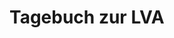 # Tagebuch zur LVA

<!-- !!! note
    Wie Sie sehen können handelt es sich hierbei noch um das Tagebuch aus dem vergangenen Kurs. Zu Demonstrationszwecken wurden die alten Einträge noch nicht gelöscht. Mit Beginn der ersten Einheit werden die Einträge aktualisiert. -->


<!-- #### 2020-05-18
: Besprechung Semesterprojekt
: Erste Festlegung von Gruppenkonstellation und Themenstellung
: * Eintragung bis zum 2020-05-25 in Moodle -->



<!-- #### 2020-05-11
: Besprechung Ergebnisse UE3
: Vorstellung und Diskussion von semantischen Templates, PageForms und Modellierung n-ärer Beziehungen (mittels *subobjects*) an konkreten Praxisbeispielen.
: Auseinandersetzung mit AQL
: Auftrag: Bildung von Gruppen und Themenfindung bis zum nä. Termin -->


<!-- #### 2020-05-04
: Gemeinsames Modellieren des RDF-Graphen aus UE2
: Einführung in Semantic MediaWiki anhand der Modellierung eines Wissengraphen
: Modellierungskonzepte anhand praktischer Beispiele im Sandbox-SMW betrachtet
: Folien zum Einsatz von SMW im Forschungszentrum gezeigt
: Restlichen Inhalte der Vorlesungsunterlagen erarbeiten sich die Studierenden im Selbststudium
: Übung
: * Nachfrage warum nur 1/10 Studierenden die ÜE bearbeitet hat
: * 2 Studierende gaben zeitliche Konflikte an; Rest enthielt sich der Rückmeldung (leider!) -->

<!-- #### 2021-05-04
: Demonstration zu Content-Negotiation 
: Fortsetzung technische Grundlagen semantischer Wissensgraphen
: Start Semantic MediaWiki
: Live-System verfügbar unter: <https://smw-demo.fbi.h-da.de/index.php> -->




<!-- #### 2021-04-27
: Besprechung Modellierungsbeispiel aus UE1
: Detaillierte Auseinandersetzung mit Maschinen-verarbeitbarer Semantik
: Bestandteile und Grundkonzepte semantischer Wissensgraphen 
: * Content Negotiation (-> Demonstration in der kommenden LVA)
: * Infomation & Non-Information Resources 
: * UIRs & IRIs
: * logisches Datenmodell
: Kodierung semantischer Wissensgraphen mittels RDF
: Ontologien, Ontologie-sprachen und Beispiele aus Zeitgründen nicht behandelt -->


<!-- #### 2021-04-20
: Einführung Wissensmanagement
: * Was ist Wissen
: * Wissensmodelle
: * Rolle von Wissensmanagement in Organisationen bzw. warum Wissensmanagement für Organisationen immer wichtiger wird
: Übungen besprochen -->

<!-- 
#### 2021-04-13
: Organisatorisches (Aufbau des Kurses, Ziele, Lehrmaterialien, Ablauf Präsenzveranstaltung und Übungen)
: im 2. Teil gem. Sammlung von Erwartungen und Wünschen an die Veranstaltung für ein gutes und zielgerichtetes Zusammenarbeiten
: Besprechen der 1. Übungsaufgabe
: * Hochzuladen bis DI, 20.04., 8:00 Uhr in Moodle
: * zu bearbeiten ist Aufgabe 1 & 2 aus Übung #1 (Aufgabe 3 & 4 dann in der Folgewoche)
: Aufgrund der extrem hohen Auslastung des Moduls sollen sich die Studierenden Gedanken machen, ob sie das Modul wirklich absolvieren wollen
: * Nachricht an Prof. Altenbernd (Prodekan) mit der Bitte um weitere WPFs
: * WPF Fortschrittliche Webentwicklung wird noch angeboten (entweder Semester-begleitend oder als Blockkurs im Aug./Sept.) -->
